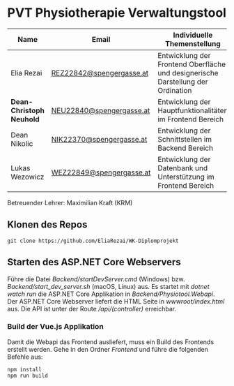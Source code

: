 # PVT Physiotherapie Verwaltungstool

| Name                       | Email                    | Individuelle Themenstellung                                                      | Klasse |
| -------------------------- | ------------------------ | -------------------------------------------------------------------------------- | ------ |
| Elia Rezai                 | REZ22842@spengergasse.at | Entwicklung der Frontend Oberfläche und designerische Darstellung der Ordination | 5CAIF  |
| **Dean-Christoph Neuhold** | NEU22840@spengergasse.at | Entwicklung der Hauptfunktionalitäten im Frontend Bereich                        | 5CAIF  |
| Dean Nikolic               | NIK22370@spengergasse.at | Entwicklung der Schnittstellen im Backend Bereich                                | 5CAIF  |
| Lukas Wezowicz             | WEZ22849@spengergasse.at | Entwicklung der Datenbank und Unterstützung im Frontend Bereich                  | 5CAIF  |

Betreuender Lehrer: Maximilian Kraft (KRM)

## Klonen des Repos

```
git clone https://github.com/EliaRezai/WK-Diplomprojekt
```

## Starten des ASP.NET Core Webservers

Führe die Datei *Backend/startDevServer.cmd* (Windows) bzw. *Backend/start_dev_server.sh* (macOS, Linux) aus.
Es startet mit *dotnet watch run* die ASP.NET Core Applikation in *Backend/Physiotool.Webapi*.
Der ASP.NET Core Webserver liefert die HTML Seite in *wwwroot/index.html* aus. Die API ist unter
der Route */api/(controller)* erreichbar.

### Build der Vue.js Applikation

Damit die Webapi das Frontend ausliefert, muss ein Build des Frontends erstellt werden. Gehe
in den Ordner *Frontend* und führe die folgenden Befehle aus:
```
npm install
npm run build
```
